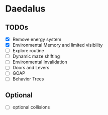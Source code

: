 # Daedalus

## TODOs

- [x] Remove energy system
- [x] Environmental Memory and limited visibility
- [ ] Explore routine
- [ ] Dynamic maze shifting
- [ ] Environmental Invalidation
- [ ] Doors and Levers
- [ ] GOAP
- [ ] Behavior Trees

## Optional

- [ ] optional collisions
